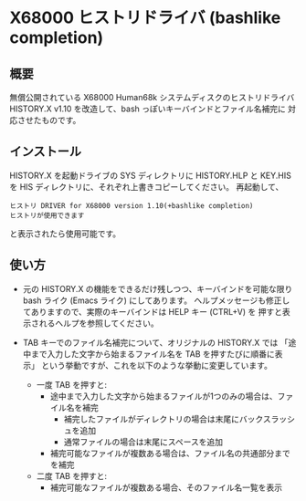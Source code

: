X68000 ヒストリドライバ (bashlike completion)
=============================================

## 概要

無償公開されている X68000 Human68k システムディスクのヒストリドライバ
HISTORY.X v1.10 を改造して、bash っぽいキーバインドとファイル名補完に
対応させたものです。

## インストール

HISTORY.X を起動ドライブの SYS ディレクトリに
HISTORY.HLP と KEY.HIS を HIS ディレクトリに、それぞれ上書きコピーしてください。
再起動して、
  ```
  ヒストリ DRIVER for X68000 version 1.10(+bashlike completion)
  ヒストリが使用できます
  ```
と表示されたら使用可能です。

## 使い方

* 元の HISTORY.X の機能をできるだけ残しつつ、キーバインドを可能な限り
bash ライク (Emacs ライク) にしてあります。
ヘルプメッセージも修正してありますので、実際のキーバインドは HELP キー (CTRL+V) を
押すと表示されるヘルプを参照してください。

* TAB キーでのファイル名補完について、オリジナルの HISTORY.X では
「途中まで入力した文字から始まるファイル名を TAB を押すたびに順番に表示」
という挙動ですが、これを以下のような挙動に変更しています。
  * 一度 TAB を押すと:
    * 途中まで入力した文字から始まるファイルが1つのみの場合は、ファイル名を補完
      * 補完したファイルがディレクトリの場合は末尾にバックスラッシュを追加
      * 通常ファイルの場合は末尾にスペースを追加
    * 補完可能なファイルが複数ある場合は、ファイル名の共通部分までを補完
  * 二度 TAB を押すと:
    * 補完可能なファイルが複数ある場合、そのファイル名一覧を表示
